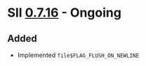 # Sll [0.7.16] - Ongoing

## Added

- Implemented `file$FLAG_FLUSH_ON_NEWLINE`

[0.7.16]: https://github.com/sl-lang/sll/compare/sll-v0.7.15...main

